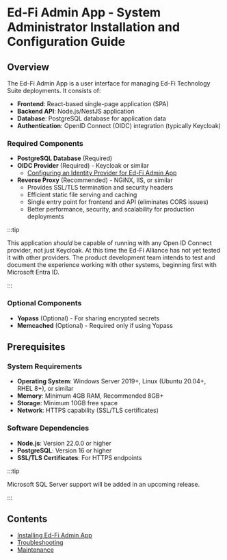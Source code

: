 # Ed-Fi Admin App - System Administrator Installation and Configuration Guide

## Overview

The Ed-Fi Admin App is a user interface for managing Ed-Fi Technology Suite deployments. It consists of:

- **Frontend**: React-based single-page application (SPA)
- **Backend API**: Node.js/NestJS application
- **Database**: PostgreSQL database for application data
- **Authentication**: OpenID Connect (OIDC) integration (typically Keycloak)

### Required Components

- **PostgreSQL Database** (Required)
- **OIDC Provider** (Required) - Keycloak or similar
  - [Configuring an Identity Provider for Ed-Fi Admin App](./identity-provider.md)
- **Reverse Proxy** (Recommended) - NGiNX, IIS, or similar
  - Provides SSL/TLS termination and security headers
  - Efficient static file serving and caching
  - Single entry point for frontend and API (eliminates CORS issues)
  - Better performance, security, and scalability for production deployments

:::tip

This application _should_ be capable of running with any Open ID Connect provider, not just Keycloak. At this time the Ed-Fi Alliance has not yet tested it with other providers. The product development team intends to test and document the experience working with other systems, beginning first with Microsoft Entra ID.

:::

### Optional Components

- **Yopass** (Optional) - For sharing encrypted secrets
- **Memcached** (Optional) - Required only if using Yopass

## Prerequisites

### System Requirements

- **Operating System**: Windows Server 2019+, Linux (Ubuntu 20.04+, RHEL 8+), or similar
- **Memory**: Minimum 4GB RAM, Recommended 8GB+
- **Storage**: Minimum 10GB free space
- **Network**: HTTPS capability (SSL/TLS certificates)

### Software Dependencies

- **Node.js**: Version 22.0.0 or higher
- **PostgreSQL**: Version 16 or higher
- **SSL/TLS Certificates**: For HTTPS endpoints

:::tip

Microsoft SQL Server support will be added in an upcoming release.

:::

## Contents

- [Installing Ed-Fi Admin App](./installing.md)
- [Troubleshooting](./troubleshooting.md)
- [Maintenance](./maintenance.md)
